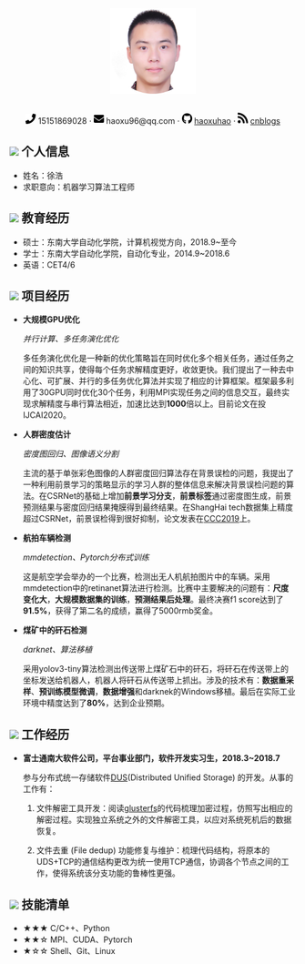  <center>
     <img src="assets/circle-cropped.png" width="150px">
   <h2></h2>
     <div>
         <span>
             <img src="assets/phone-solid.svg" width="18px">
             15151869028
         </span>
         ·
         <span>
             <img src="assets/envelope-solid.svg" width="18px">
             haoxu96@qq.com
         </span>
         ·
         <span>
             <img src="assets/github-brands.svg" width="18px">
             <a href="https://github.com/haoxuhao">haoxuhao</a>
         </span>
         ·
         <span>
             <img src="assets/rss-solid.svg" width="18px">
             <a href="https://www.cnblogs.com/walter-xh/"> cnblogs</a>
         </span>
     </div>
 </center>


 ## <img src="/Users/xuhao/Projects/Markdown-Resume/assets/info-circle-solid.svg" width="30px"> 个人信息 

 - 姓名：徐浩
 - 求职意向：机器学习算法工程师

## <img src="/Users/xuhao/Projects/Markdown-Resume/assets/graduation-cap-solid.svg" width="30px"> 教育经历

- 硕士：东南大学自动化学院，计算机视觉方向，2018.9~至今
- 学士：东南大学自动化学院，自动化专业，2014.9~2018.6
- 英语：CET4/6 

## <img src="/Users/xuhao/Projects/Markdown-Resume/assets/project-diagram-solid.svg" width="30px"> 项目经历

- **大规模GPU优化**

  *并行计算、多任务演化优化*

  多任务演化优化是一种新的优化策略旨在同时优化多个相关任务，通过任务之间的知识共享，使得每个任务求解精度更好，收敛更快。我们提出了一种去中心化、可扩展、并行的多任务优化算法并实现了相应的计算框架。框架最多利用了30GPU同时优化30个任务，利用MPI实现任务之间的信息交互，最终实现求解精度与串行算法相近，加速比达到**1000**倍以上。目前论文在投IJCAI2020。

- **人群密度估计**

  *密度图回归、图像语义分割*

  主流的基于单张彩色图像的人群密度回归算法存在背景误检的问题，我提出了一种利用前景学习的策略显示的学习人群的整体信息来解决背景误检问题的算法。在CSRNet的基础上增加**前景学习分支**，**前景标签**通过密度图生成，前景预测结果与密度回归结果掩膜得到最终结果。在ShangHai tech数据集上精度超过CSRNet，前景误检得到很好抑制，论文发表在[CCC2019](https://ieeexplore.ieee.org/document/8865761/)上。

- **航拍车辆检测**

  *mmdetection、Pytorch分布式训练*

  这是航空学会举办的一个比赛，检测出无人机航拍图片中的车辆。采用mmdetection中的retinanet算法进行检测。比赛中主要解决的问题有：**尺度变化大**，**大规模数据集的训练**，**预测结果后处理**。最终决赛f1 score达到了**91.5%**，获得了第二名的成绩，赢得了5000rmb奖金。

- **煤矿中的矸石检测**

  *darknet、算法移植* 

  采用yolov3-tiny算法检测出传送带上煤矿石中的矸石，将矸石在传送带上的坐标发送给机器人，机器人将矸石从传送带上抓出。涉及的技术有：**数据重采样**、**预训练模型微调**，**数据增强**和darknek的Windows移植。最后在实际工业环境中精度达到了**80%**，达到企业预期。

## <img src="/Users/xuhao/Projects/Markdown-Resume/assets/briefcase-solid.svg" width="30px"> 工作经历

- **富士通南大软件公司，平台事业部门，软件开发实习生，2018.3~2018.7**

  参与分布式统一存储软件[DUS](https://www.fujitsu.com/cn/group/fnst/solution/#title3)(Distributed Unified Storage) 的开发。从事的工作有：

  1. 文件解密工具开发：阅读[glusterfs]((https://github.com/gluster/glusterfs))的代码梳理加密过程，仿照写出相应的解密过程。实现独立系统之外的文件解密工具，以应对系统死机后的数据恢复。

  2. 文件去重 (File dedup) 功能修复与维护：梳理代码结构，将原本的UDS+TCP的通信结构更改为统一使用TCP通信，协调各个节点之间的工作，使得系统该分支功能的鲁棒性更强。

## <img src="/Users/xuhao/Projects/Markdown-Resume/assets/tools-solid.svg" width="30px"> 技能清单

- ★★★ C/C++、Python
- ★★☆ MPI、CUDA、Pytorch
- ★☆☆ Shell、Git、Linux